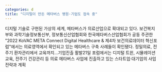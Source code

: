 ```yaml
---
categories: d
title: "디지털이 만든 메타버스 병원·기업도 접속 중"
---
```

디지털 기술로 구현된 가상의 세계, 메타버스가 의료산업으로 확대되고 있다. 보건복지부와 과학기술정보통신부, 정보통신산업협회와 한국메타버스산업협회가 공동 주관한 "2022 KoVAC META Connect Digital Healthcare & 제4차 보건의료데이터 혁신포럼"에서는 의료영역에서 확인되고 있는 메타버스 구축 사례들이 확인됐다. 정밀의료, 전주기 환자관리에서 교육까지...기업진출 활발21일 포럼에서는 디지털 트윈, 시뮬레이션 교육, 전주기 건강관리 등 의료 메타버스 사업에 진출하고 있는 스타트업·대기업의 사업 전략과 계획